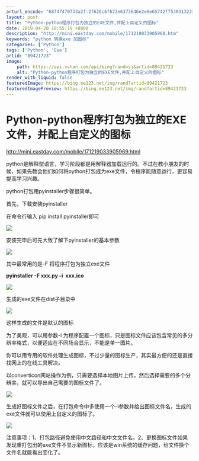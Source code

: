```yaml
---
arturl_encode: "68747470733a2f:2f626c6f672e6373646e2e6e65742f75303132333038353836:2f61727469636c652f64657461696c732f3839343231373233"
layout: post
title: "Python-python程序打包为独立的EXE文件,并配上自定义的图标"
date: 2019-04-20 18:55:19 +0800
description: "http://mini.eastday.com/mobile/171219033905969.htm"
keywords: "python 转换exe 加图标"
categories: ['Python']
tags: ['Python', 'Exe']
artid: "89421723"
image:
    path: https://api.vvhan.com/api/bing?rand=sj&artid=89421723
    alt: "Python-python程序打包为独立的EXE文件,并配上自定义的图标"
render_with_liquid: false
featuredImage: https://bing.ee123.net/img/rand?artid=89421723
featuredImagePreview: https://bing.ee123.net/img/rand?artid=89421723
---
```


# Python-python程序打包为独立的EXE文件，并配上自定义的图标

<http://mini.eastday.com/mobile/171219033905969.html>

python是解释型语言，学习阶段都是用解释器加载运行的。不过在教小朋友的时候，如果先教会他们如何将python打包成为exe文件，令程序能随意运行，更容易提高学习兴趣。

python打包用pyinstaller步骤很简单。

首先，下载安装pyinstaller

在命令行输入 pip install pyinstaller即可

![](https://i-blog.csdnimg.cn/blog_migrate/3abae1b6f450292253ca55bbeb4b39b9.png)

安装完毕后可先大致了解下pyinstaller的基本参数

![](https://i-blog.csdnimg.cn/blog_migrate/04c06ae9c173bcf9152a1051e284dd56.png)

其中最常用的是-F 将程序打包为独立exe文件

**pyinstaller -F xxx.py -i  xxx.ico**

![](https://i-blog.csdnimg.cn/blog_migrate/8d8dd01f8ee556beb3aa8bb598176708.png)

生成的exe文件在dist子目录中

![](https://i-blog.csdnimg.cn/blog_migrate/49e6965c3b8c8160b87c1de45051a99f.png)

这样生成的文件是默认的图标

为了美观，可以用参数-i 为程序配置一个图标，只是图标文件应该包含常见的多分辨率格式，以便适应在不同场合显示，不能是单一图片。

你可以用专用的软件处理生成图标，不过少量的图标生产，其实最方便的还是直接找网上的在线工具解决。

以converticon网站操作为例，只需要选择本地图片上传，然后选择需要的多个分辨率，就可以导出自己需要的图标文件了。

![](https://i-blog.csdnimg.cn/blog_migrate/55cfead1a0c99057825af438a9181750.gif)

生成好图标文件之后，在打包命令中多使用一个-i参数并给出图标文件名，生成的exe文件就可以使用上自定义的图标了。

![](https://i-blog.csdnimg.cn/blog_migrate/e3eaeb08a88255fd152956c14bcda0f1.png)

注意事项：1、打包路径避免使用中文路径和中文文件名。2、更换图标文件如果发现重打包出的exe文件不显示新图标，应该是win系统的缓存问题，给文件换个文件名就能看出变化了。